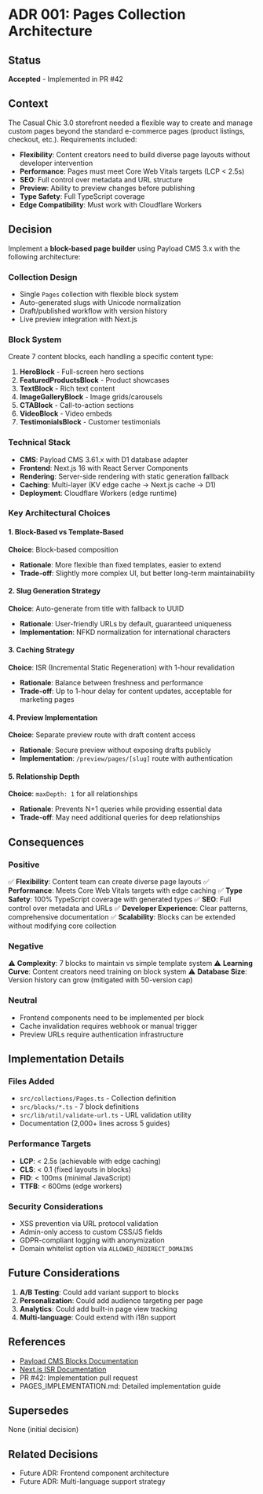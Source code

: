 # ADR 001: Pages Collection Architecture

## Status
**Accepted** - Implemented in PR #42

## Context

The Casual Chic 3.0 storefront needed a flexible way to create and manage custom pages beyond the standard e-commerce pages (product listings, checkout, etc.). Requirements included:

- **Flexibility**: Content creators need to build diverse page layouts without developer intervention
- **Performance**: Pages must meet Core Web Vitals targets (LCP < 2.5s)
- **SEO**: Full control over metadata and URL structure
- **Preview**: Ability to preview changes before publishing
- **Type Safety**: Full TypeScript coverage
- **Edge Compatibility**: Must work with Cloudflare Workers

## Decision

Implement a **block-based page builder** using Payload CMS 3.x with the following architecture:

### Collection Design
- Single `Pages` collection with flexible block system
- Auto-generated slugs with Unicode normalization
- Draft/published workflow with version history
- Live preview integration with Next.js

### Block System
Create 7 content blocks, each handling a specific content type:
1. **HeroBlock** - Full-screen hero sections
2. **FeaturedProductsBlock** - Product showcases
3. **TextBlock** - Rich text content
4. **ImageGalleryBlock** - Image grids/carousels
5. **CTABlock** - Call-to-action sections
6. **VideoBlock** - Video embeds
7. **TestimonialsBlock** - Customer testimonials

### Technical Stack
- **CMS**: Payload CMS 3.61.x with D1 database adapter
- **Frontend**: Next.js 16 with React Server Components
- **Rendering**: Server-side rendering with static generation fallback
- **Caching**: Multi-layer (KV edge cache → Next.js cache → D1)
- **Deployment**: Cloudflare Workers (edge runtime)

### Key Architectural Choices

#### 1. Block-Based vs Template-Based
**Choice**: Block-based composition
- **Rationale**: More flexible than fixed templates, easier to extend
- **Trade-off**: Slightly more complex UI, but better long-term maintainability

#### 2. Slug Generation Strategy
**Choice**: Auto-generate from title with fallback to UUID
- **Rationale**: User-friendly URLs by default, guaranteed uniqueness
- **Implementation**: NFKD normalization for international characters

#### 3. Caching Strategy
**Choice**: ISR (Incremental Static Regeneration) with 1-hour revalidation
- **Rationale**: Balance between freshness and performance
- **Trade-off**: Up to 1-hour delay for content updates, acceptable for marketing pages

#### 4. Preview Implementation
**Choice**: Separate preview route with draft content access
- **Rationale**: Secure preview without exposing drafts publicly
- **Implementation**: `/preview/pages/[slug]` route with authentication

#### 5. Relationship Depth
**Choice**: `maxDepth: 1` for all relationships
- **Rationale**: Prevents N+1 queries while providing essential data
- **Trade-off**: May need additional queries for deep relationships

## Consequences

### Positive
✅ **Flexibility**: Content team can create diverse page layouts
✅ **Performance**: Meets Core Web Vitals targets with edge caching
✅ **Type Safety**: 100% TypeScript coverage with generated types
✅ **SEO**: Full control over metadata and URLs
✅ **Developer Experience**: Clear patterns, comprehensive documentation
✅ **Scalability**: Blocks can be extended without modifying core collection

### Negative
⚠️ **Complexity**: 7 blocks to maintain vs simple template system
⚠️ **Learning Curve**: Content creators need training on block system
⚠️ **Database Size**: Version history can grow (mitigated with 50-version cap)

### Neutral
- Frontend components need to be implemented per block
- Cache invalidation requires webhook or manual trigger
- Preview URLs require authentication infrastructure

## Implementation Details

### Files Added
- `src/collections/Pages.ts` - Collection definition
- `src/blocks/*.ts` - 7 block definitions
- `src/lib/util/validate-url.ts` - URL validation utility
- Documentation (2,000+ lines across 5 guides)

### Performance Targets
- **LCP**: < 2.5s (achievable with edge caching)
- **CLS**: < 0.1 (fixed layouts in blocks)
- **FID**: < 100ms (minimal JavaScript)
- **TTFB**: < 600ms (edge workers)

### Security Considerations
- XSS prevention via URL protocol validation
- Admin-only access to custom CSS/JS fields
- GDPR-compliant logging with anonymization
- Domain whitelist option via `ALLOWED_REDIRECT_DOMAINS`

## Future Considerations

1. **A/B Testing**: Could add variant support to blocks
2. **Personalization**: Could add audience targeting per page
3. **Analytics**: Could add built-in page view tracking
4. **Multi-language**: Could extend with i18n support

## References

- [Payload CMS Blocks Documentation](https://payloadcms.com/docs/fields/blocks)
- [Next.js ISR Documentation](https://nextjs.org/docs/app/building-your-application/data-fetching/incremental-static-regeneration)
- PR #42: Implementation pull request
- PAGES_IMPLEMENTATION.md: Detailed implementation guide

## Supersedes

None (initial decision)

## Related Decisions

- Future ADR: Frontend component architecture
- Future ADR: Multi-language support strategy
